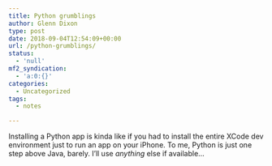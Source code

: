 ```yaml
---
title: Python grumblings
author: Glenn Dixon
type: post
date: 2018-09-04T12:54:09+00:00
url: /python-grumblings/
status:
  - 'null'
mf2_syndication:
  - 'a:0:{}'
categories:
  - Uncategorized
tags:
  - notes

---
```

Installing a Python app is kinda like if you had to install the entire XCode dev environment just to run an app on your iPhone. To me, Python is just one step above Java, barely. I&#8217;ll use _anything_ else if available&#8230;